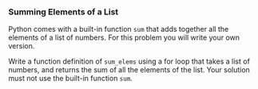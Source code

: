### Summing Elements of a List

Python comes with a built-in function `sum` that adds together all the
elements of a list of numbers. For this problem you will write your own
version.

Write a function definition of `sum_elems` using a for loop that takes a
list of numbers, and returns the sum of all the elements of the list.
Your solution must not use the built-in function `sum`.
